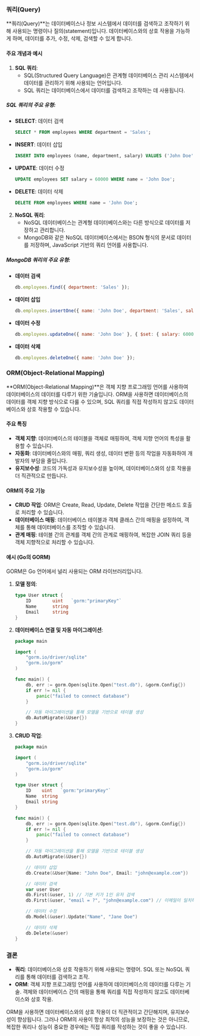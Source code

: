### 쿼리(Query)

**쿼리(Query)**는 데이터베이스나 정보 시스템에서 데이터를 검색하고 조작하기 위해 사용되는 명령이나 질의(statement)입니다. 데이터베이스와의 상호 작용을 가능하게 하며, 데이터를 추가, 수정, 삭제, 검색할 수 있게 합니다.

#### 주요 개념과 예시

1. **SQL 쿼리**:
    - SQL(Structured Query Language)은 관계형 데이터베이스 관리 시스템에서 데이터를 관리하기 위해 사용되는 언어입니다.
    - SQL 쿼리는 데이터베이스에서 데이터를 검색하고 조작하는 데 사용됩니다.

##### SQL 쿼리의 주요 유형:

- **SELECT**: 데이터 검색
    ```sql
    SELECT * FROM employees WHERE department = 'Sales';
    ```
- **INSERT**: 데이터 삽입
    ```sql
    INSERT INTO employees (name, department, salary) VALUES ('John Doe', 'Sales', 50000);
    ```
- **UPDATE**: 데이터 수정
    ```sql
    UPDATE employees SET salary = 60000 WHERE name = 'John Doe';
    ```
- **DELETE**: 데이터 삭제
    ```sql
    DELETE FROM employees WHERE name = 'John Doe';
    ```

2. **NoSQL 쿼리**:
    - NoSQL 데이터베이스는 관계형 데이터베이스와는 다른 방식으로 데이터를 저장하고 관리합니다.
    - MongoDB와 같은 NoSQL 데이터베이스에서는 BSON 형식의 문서로 데이터를 저장하며, JavaScript 기반의 쿼리 언어를 사용합니다.

##### MongoDB 쿼리의 주요 유형:

- **데이터 검색**
    ```javascript
    db.employees.find({ department: 'Sales' });
    ```
- **데이터 삽입**
    ```javascript
    db.employees.insertOne({ name: 'John Doe', department: 'Sales', salary: 50000 });
    ```
- **데이터 수정**
    ```javascript
    db.employees.updateOne({ name: 'John Doe' }, { $set: { salary: 60000 } });
    ```
- **데이터 삭제**
    ```javascript
    db.employees.deleteOne({ name: 'John Doe' });
    ```

### ORM(Object-Relational Mapping)

**ORM(Object-Relational Mapping)**은 객체 지향 프로그래밍 언어를 사용하여 데이터베이스의 데이터를 다루기 위한 기술입니다. ORM을 사용하면 데이터베이스의 데이터를 객체 지향 방식으로 다룰 수 있으며, SQL 쿼리를 직접 작성하지 않고도 데이터베이스와 상호 작용할 수 있습니다.

#### 주요 특징

- **객체 지향**: 데이터베이스의 테이블을 객체로 매핑하여, 객체 지향 언어의 특성을 활용할 수 있습니다.
- **자동화**: 데이터베이스와의 매핑, 쿼리 생성, 데이터 변환 등의 작업을 자동화하여 개발자의 부담을 줄입니다.
- **유지보수성**: 코드의 가독성과 유지보수성을 높이며, 데이터베이스와의 상호 작용을 더 직관적으로 만듭니다.

#### ORM의 주요 기능

- **CRUD 작업**: ORM은 Create, Read, Update, Delete 작업을 간단한 메소드 호출로 처리할 수 있습니다.
- **데이터베이스 매핑**: 데이터베이스 테이블과 객체 클래스 간의 매핑을 설정하여, 객체를 통해 데이터베이스를 조작할 수 있습니다.
- **관계 매핑**: 테이블 간의 관계를 객체 간의 관계로 매핑하여, 복잡한 JOIN 쿼리 등을 객체 지향적으로 처리할 수 있습니다.

#### 예시 (Go의 GORM)

GORM은 Go 언어에서 널리 사용되는 ORM 라이브러리입니다.

1. **모델 정의**:
    ```go
    type User struct {
        ID        uint   `gorm:"primaryKey"`
        Name      string
        Email     string
    }
    ```

2. **데이터베이스 연결 및 자동 마이그레이션**:
    ```go
    package main

    import (
        "gorm.io/driver/sqlite"
        "gorm.io/gorm"
    )

    func main() {
        db, err := gorm.Open(sqlite.Open("test.db"), &gorm.Config{})
        if err != nil {
            panic("failed to connect database")
        }

        // 자동 마이그레이션을 통해 모델을 기반으로 테이블 생성
        db.AutoMigrate(&User{})
    }
    ```

3. **CRUD 작업**:
    ```go
    package main

    import (
        "gorm.io/driver/sqlite"
        "gorm.io/gorm"
    )

    type User struct {
        ID    uint   `gorm:"primaryKey"`
        Name  string
        Email string
    }

    func main() {
        db, err := gorm.Open(sqlite.Open("test.db"), &gorm.Config{})
        if err != nil {
            panic("failed to connect database")
        }

        // 자동 마이그레이션을 통해 모델을 기반으로 테이블 생성
        db.AutoMigrate(&User{})

        // 데이터 삽입
        db.Create(&User{Name: "John Doe", Email: "john@example.com"})

        // 데이터 검색
        var user User
        db.First(&user, 1) // 기본 키가 1인 유저 검색
        db.First(&user, "email = ?", "john@example.com") // 이메일이 일치하는 유저 검색

        // 데이터 수정
        db.Model(&user).Update("Name", "Jane Doe")

        // 데이터 삭제
        db.Delete(&user)
    }
    ```

### 결론

- **쿼리**: 데이터베이스와 상호 작용하기 위해 사용되는 명령어. SQL 또는 NoSQL 쿼리를 통해 데이터를 검색하고 조작.
- **ORM**: 객체 지향 프로그래밍 언어를 사용하여 데이터베이스의 데이터를 다루는 기술. 객체와 데이터베이스 간의 매핑을 통해 쿼리를 직접 작성하지 않고도 데이터베이스와 상호 작용.

ORM을 사용하면 데이터베이스와의 상호 작용이 더 직관적이고 간단해지며, 유지보수성이 향상됩니다. 그러나 ORM의 사용이 항상 최적의 성능을 보장하는 것은 아니므로, 복잡한 쿼리나 성능이 중요한 경우에는 직접 쿼리를 작성하는 것이 좋을 수 있습니다.